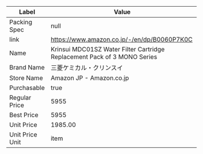 | Label           | Value                                                                    |
| --------------- | ------------------------------------------------------------------------ |
| Packing Spec    | null                                                                     |
| link            | https://www.amazon.co.jp/-/en/dp/B0060P7K0C                              |
| Name            | Krinsui MDC01SZ Water Filter Cartridge Replacement Pack of 3 MONO Series |
| Brand Name      | 三菱ケミカル・クリンスイ                                                             |
| Store Name      | Amazon JP - Amazon.co.jp                                                 |
| Purchasable     | true                                                                     |
| Regular Price   | 5955                                                                     |
| Best Price      | 5955                                                                     |
| Unit Price      | 1985.00                                                                  |
| Unit Price Unit | item                                                                     |

